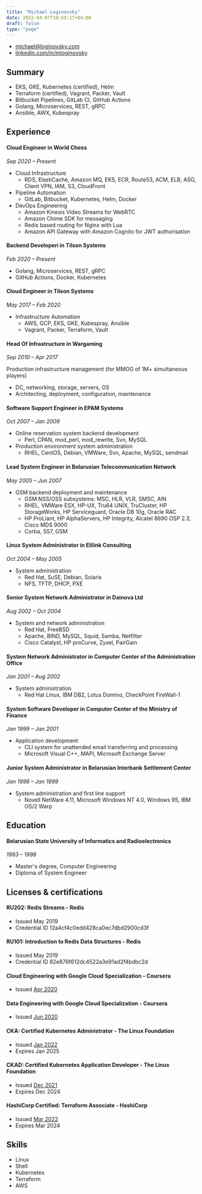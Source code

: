 ```yaml
---
title: "Michael Loginovsky"
date: 2022-04-07T10:59:17+04:00
draft: false
type: "page"
---
```


* michael@loginovsky.com
* [linkedin.com/in/mloginovsky](https://linkedin.com/in/mloginovsky)

## Summary

* EKS, GKE, Kubernetes (certified), Helm
* Terraform (certified), Vagrant, Packer, Vault
* Bitbucket Pipelines, GitLab CI, GitHub Actions
* Golang, Microservices, REST, gRPC
* Ansible, AWX, Kubespray

## Experience

#### Cloud Engineer in World Chess

_Sep 2020 – Present_

* Cloud Infrastructure
  * RDS, ElastiCache, Amazon MQ, EKS, ECR, Route53, ACM, ELB, ASG, Client VPN, IAM, S3, CloudFront
* Pipeline Automation
  * GitLab, Bitbucket, Kubernetes, Helm, Docker
* DevOps Engineering
  * Amazon Kinesis Video Streams for WebRTC
  * Amazon Chime SDK for messaging
  * Redis based routing for Nginx with Lua
  * Amazon API Gateway with Amazon Cognito for JWT authorisation

#### Backend Developeri in Tilson Systems

_Feb 2020 – Present_

* Golang, Microservices, REST, gRPC
* GitHub Actions, Docker, Kubernetes

#### Cloud Engineer in Tilson Systems

_May 2017 – Feb 2020_

* Infrastructure Automation
  * AWS, GCP, EKS, GKE, Kubespray, Ansible
  * Vagrant, Packer, Terraform, Vault

#### Head Of Infrastructure in Wargaming

_Sep 2010 – Apr 2017_

Production infrastructure management (for MMOG of 1M+ simultaneous players)
- DC, networking, storage, servers, OS
- Architecting, deployment, configuration, maintenance

#### Software Support Engineer in EPAM Systems

_Oct 2007 – Jan 2009_

* Online reservation system backend development
  * Perl, CPAN, mod_perl, mod_rewrite, Svn, MySQL
* Production environment system administration
  * RHEL, CentOS, Debian, VMWare, Svn, Apache, MySQL, sendmail

#### Lead System Engineer in Belarusian Telecommunication Network

_May 2005 – Jun 2007_

* GSM backend deployment and maintenance
  * GSM NSS/OSS subsystems: MSC, HLR, VLR, SMSC, AIN
  * RHEL, VMWare ESX, HP-UX, Tru64 UNIX, TruCluster, HP StorageWorks, HP Serviceguard, Oracle DB 10g, Oracle RAC
  * HP ProLiant, HP AlphaServers, HP Integrity, Alcatel 8690 OSP 2.3, Cisco MDS 9000
  * Corba, SS7, GSM

#### Linux System Administrator in Elilink Consulting

_Oct 2004 – May 2005_

* System administration
  * Red Hat, SuSE, Debian, Solaris
  * NFS, TFTP, DHCP, PXE

#### Senior System Network Administrator in Dainova Ltd

_Aug 2002 – Oct 2004_

* System and network administration
  * Red Hat, FreeBSD
  * Apache, BIND, MySQL, Squid, Samba, Netfilter
  * Cisco Catalyst, HP proCurve, Zyxel, PairGain

#### System Network Administrator in Computer Center of the Administration Office

_Jan 2001 – Aug 2002_

* System administration
  * Red Hat Linux, IBM DB2, Lotus Domino, CheckPoint FireWall-1

#### System Software Developer in Computer Center of the Ministry of Finance

_Jan 1999 – Jan 2001_

* Application development
  * CLI system for unattended email transferring and processing
  * Microsoft Visual C++, MAPI, Microsoft Exchange Server

#### Junior System Administrator in Belarusian Interbank Settlement Center

_Jan 1998 – Jan 1999_

* System administration and first line support
  * Novell NetWare 4.11, Microsoft Windows NT 4.0, Windows 95, IBM OS/2 Warp

## Education

#### Belarusian State University of Informatics and Radioelectronics

_1993 – 1998_

* Master's degree, Computer Engineering
* Diploma of System Engineer

## Licenses & certifications

#### RU202: Redis Streams - Redis

* Issued May 2019
* Credential ID 12a4cf4c0edd428ca0ec7dbd2900cd3f

#### RU101: Introduction to Redis Data Structures - Redis

* Issued May 2019
* Credential ID 82e876f612dc4522a3e91ad2f4bdbc2d

#### Cloud Engineering with Google Cloud Specialization - Coursera

* Issued [Apr 2020](https://www.coursera.org/account/accomplishments/specialization/certificate/L8Y3ZBVNNPR3)

#### Data Engineering with Google Cloud Specialization - Coursera

* Issued [Jun 2020](https://www.coursera.org/account/accomplishments/specialization/certificate/VC9DQWVDJ4JB)

#### CKA: Certified Kubernetes Administrator - The Linux Foundation

* Issued [Jan 2022](https://www.credly.com/badges/1c99169b-69b2-4379-ae30-51e8d50e5805)
* Expires Jan 2025

#### CKAD: Certified Kubernetes Application Developer - The Linux Foundation

* Issued [Dec 2021](https://www.credly.com/badges/aa96608c-241b-4888-8fd0-9430baf80def)
* Expires Dec 2024

#### HashiCorp Certified: Terraform Associate - HashiCorp

* Issued [Mar 2022](https://www.credly.com/badges/fd38932a-23e5-476b-bdba-4783cbede490)
* Expires Mar 2024

## Skills

* Linux
* Shell
* Kubernetes
* Terraform
* AWS
